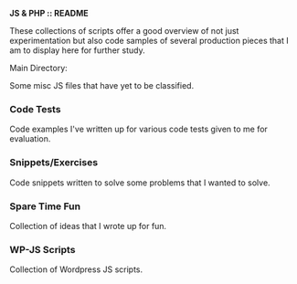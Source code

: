 <strong>JS & PHP :: README</strong>

These collections of scripts offer a good overview of not just experimentation but also code samples of several production pieces that I am to display here for further study.

<p>Main Directory:</p>
<p>Some misc JS files that have yet to be classified.</p>
<h3>Code Tests</h3>
<p>Code examples I've written up for various code tests given to me for evaluation.</p>
<h3>Snippets/Exercises</h3>
<p>Code snippets written to solve some problems that I wanted to solve.</p>
<h3>Spare Time Fun</h3>
<p>Collection of ideas that I wrote up for fun.</p>
<h3>WP-JS Scripts</h3>
<p>Collection of Wordpress JS scripts.</p>
